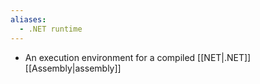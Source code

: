 ```yaml
---
aliases:
  - .NET runtime
---
```

- An execution environment for a compiled [[NET|.NET]] [[Assembly|assembly]]